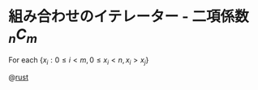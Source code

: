 # 組み合わせのイテレーター - 二項係数 ${}_nC{}_m$

For each $\{ x_i : 0 \leq i \lt m, 0 \leq x_i \lt n, x_i \gt x_j \}$

@[rust](procon-rs/src/num/iter/combination.rs)
